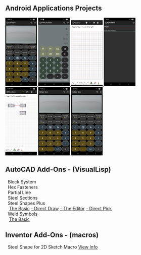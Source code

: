 ## **Android Applications Projects**

<p float="left">
  <a href="https://michelvilleneuve.github.io/CalcConv/">
    <img src="Images/CalcConv.jpg" width="100"/>
  </a>
  <a href="https://michelvilleneuve.github.io/UnitsCalculator/">
    <img src="Images/UnitsCalculator.jpg" width="100"/>
  </a>
  <a href="https://michelvilleneuve.github.io/FieldCAD/">
    <img src="Images/FieldCAD.jpg" width="100"/>
  </a>
  <a href="https://michelvilleneuve.github.io//NotePad/">
    <img src="Images/NotePad.jpg" width="100"/>
  </a>
   <a href="https://michelvilleneuve.github.io/FlowChart/">
    <img src="Images/FlowChart.jpg" width="100"/>
  </a>
   <a href="https://michelvilleneuve.github.io/UnitsCalculator/">
    <img src="Images/CalcConv.jpg" width="100"/>
  </a>
   <a href="https://michelvilleneuve.github.io/UnitsCalculator/">
    <img src="Images/CalcConv.jpg" width="100"/>
  </a>
</p>



## **AutoCAD Add-Ons** - (VisualLisp)
&nbsp; Block System  
&nbsp; Hex Fasteners  
&nbsp; Partial Line  
&nbsp; Steel Sections  
&nbsp; Steel Shapes Plus  
&nbsp;&nbsp; [The Basic](https://addcom.github.io/Structural-Steel-Shape/) [- Direct Draw](https://addcom.github.io/Steel-Shape-Plus-Direct-Draw/) [- The Editor](https://addcom.github.io/Steel-Shape-Plus-Editor/) [- Direct Pick](https://addcom.github.io/Steel-Shape-Plus-Direct-Pick/)  
&nbsp; Weld Symbols  
&nbsp;&nbsp; [The Basic](https://addcom.github.io/WeldSymbols/)  

## **Inventor Add-Ons** - (macros)  
&nbsp; Steel Shape for 2D Sketch Macro [View Info](https://inventor-add-on.github.io/SteelShape-Macro/)  
